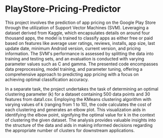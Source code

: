 # PlayStore-Pricing-Predictor
This project involves the prediction of app pricing on the Google Play Store through the utilization of Support Vector Machines (SVM). Leveraging a dataset derived from Kaggle, which encapsulates details on around four thousand apps, the model is trained to classify apps as either free or paid based on features like average user ratings, reviews, installs, app size, last update date, minimum Android version, current version, and pricing information. The SVM's performance is assessed by splitting the data into training and testing sets, and an evaluation is conducted with varying parameter values such as C and gamma. The presented code encompasses data preprocessing, model training, and parameter tuning, offering a comprehensive approach to predicting app pricing with a focus on achieving optimal classification accuracy.

In a separate task, the project undertakes the task of determining an optimal clustering parameter (k) for a dataset containing 500 data points and 30 features from data1.csv. Employing the KMeans clustering algorithm with varying values of k (ranging from 1 to 10), the code calculates the cost of each clustering and generates an elbow plot. This visualization aids in identifying the elbow point, signifying the optimal value for k in the context of clustering the given dataset. The analysis provides valuable insights into the structure of the data and aids in making informed decisions regarding the appropriate number of clusters for downstream applications.
